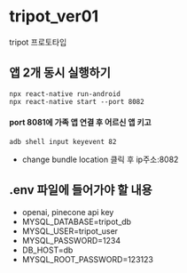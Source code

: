 # tripot_ver01
tripot 프로토타입


## 앱 2개 동시 실행하기

```
npx react-native run-android
npx react-native start --port 8082
```

#### port 8081에 가족 앱 연결 후 어르신 앱 키고 
```
adb shell input keyevent 82
```
 - change bundle location 클릭 후 ip주소:8082

## .env 파일에 들어가야 할 내용
 - openai, pinecone api key
 - MYSQL_DATABASE=tripot_db
 - MYSQL_USER=tripot_user
 - MYSQL_PASSWORD=1234
 - DB_HOST=db
 - MYSQL_ROOT_PASSWORD=123123